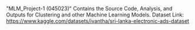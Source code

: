 "MLM_Project-1 (045023)" Contains the Source Code, Analysis, and Outputs for Clustering and other Machine Learning Models.
Dataset Link: https://www.kaggle.com/datasets/ivantha/sri-lanka-electronic-ads-dataset
